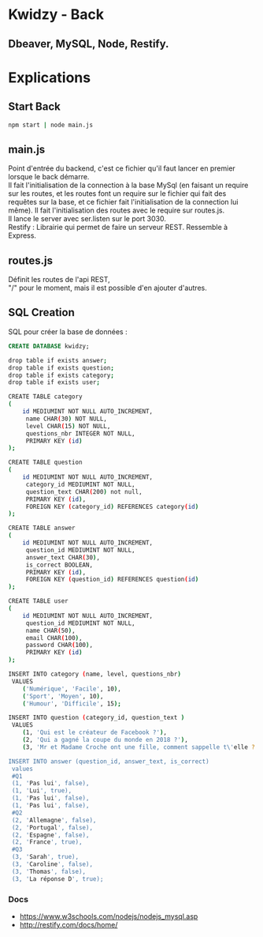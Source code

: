 # Kwidzy - Back
Dbeaver, MySQL, Node, Restify.
--

# Explications
## Start Back
```bash
npm start | node main.js
```

## main.js
Point d'entrée du backend, c'est ce fichier qu'il faut lancer en premier lorsque le back démarre.  
Il fait l'initialisation de la connection à la base MySql (en faisant un require sur les routes, et les routes font un require sur le fichier qui fait des requêtes sur la base, et ce fichier fait l'initialisation de la connection lui même).
Il fait l'initialisation des routes avec le require sur routes.js.  
Il lance le server avec ser.listen sur le port 3030.  
Restify : Librairie qui permet de faire un serveur REST. Ressemble à Express.

## routes.js
Définit les routes de l'api REST,  
"/" pour le moment, mais il est possible d'en ajouter d'autres.

## SQL Creation

SQL pour créer la base de données :
```sql
CREATE DATABASE kwidzy;
```

```bash
drop table if exists answer;
drop table if exists question;
drop table if exists category;
drop table if exists user;

CREATE TABLE category
(
    id MEDIUMINT NOT NULL AUTO_INCREMENT,
     name CHAR(30) NOT NULL,
     level CHAR(15) NOT NULL,
     questions_nbr INTEGER NOT NULL,
     PRIMARY KEY (id)
);

CREATE TABLE question
(
    id MEDIUMINT NOT NULL AUTO_INCREMENT,
     category_id MEDIUMINT NOT NULL,
     question_text CHAR(200) not null,
     PRIMARY KEY (id),
     FOREIGN KEY (category_id) REFERENCES category(id)
);

CREATE TABLE answer
(
    id MEDIUMINT NOT NULL AUTO_INCREMENT,
     question_id MEDIUMINT NOT NULL,
     answer_text CHAR(30),
     is_correct BOOLEAN,
     PRIMARY KEY (id),
     FOREIGN KEY (question_id) REFERENCES question(id)
);

CREATE TABLE user
(
    id MEDIUMINT NOT NULL AUTO_INCREMENT,
     question_id MEDIUMINT NOT NULL,
     name CHAR(50),
     email CHAR(100),
     password CHAR(100),
     PRIMARY KEY (id)
);

INSERT INTO category (name, level, questions_nbr)
 VALUES
    ('Numérique', 'Facile', 10),
    ('Sport', 'Moyen', 10),
    ('Humour', 'Difficile', 15);

INSERT INTO question (category_id, question_text )
 VALUES
    (1, 'Qui est le créateur de Facebook ?'),
    (2, 'Qui a gagné la coupe du monde en 2018 ?'),
    (3, 'Mr et Madame Croche ont une fille, comment sappelle t\'elle ?');

INSERT INTO answer (question_id, answer_text, is_correct)
 values
 #Q1
 (1, 'Pas lui', false),
 (1, 'Lui', true),
 (1, 'Pas lui', false),
 (1, 'Pas lui', false),
 #Q2
 (2, 'Allemagne', false),
 (2, 'Portugal', false),
 (2, 'Espagne', false),
 (2, 'France', true),
 #Q3
 (3, 'Sarah', true),
 (3, 'Caroline', false),
 (3, 'Thomas', false),
 (3, 'La réponse D', true);
```

### Docs
- https://www.w3schools.com/nodejs/nodejs_mysql.asp
- http://restify.com/docs/home/